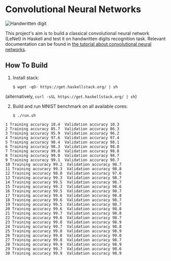 # Convolutional Neural Networks

![Handwritten digit](http://penkovsky.com/img/posts/mnist/mnist-five.png)

This project's aim is to build a classical convolutional neural network (LeNet)
in Haskell and test it on handwritten digits recognition task. Relevant
documentation can be found in
[the tutorial about convolutional neural networks](http://penkovsky.com/neural-networks/day5).

## How To Build

1. Install stack:

     ```
     $ wget -qO- https://get.haskellstack.org/ | sh
     ```

(alternatively, `curl -sSL https://get.haskellstack.org/ | sh`)

2. Build and run MNIST benchmark on all available cores:

     ```
     $ ./run.sh
     ```

```
1 Training accuracy 10.4  Validation accuracy 10.3
2 Training accuracy 85.7  Validation accuracy 86.3
3 Training accuracy 95.9  Validation accuracy 96.2
4 Training accuracy 97.6  Validation accuracy 97.4
5 Training accuracy 98.4  Validation accuracy 98.1
6 Training accuracy 98.3  Validation accuracy 98.0
7 Training accuracy 99.0  Validation accuracy 98.8
8 Training accuracy 99.0  Validation accuracy 98.7
9 Training accuracy 99.1  Validation accuracy 98.7
10 Training accuracy 99.2  Validation accuracy 98.7
11 Training accuracy 99.3  Validation accuracy 98.8
12 Training accuracy 98.0  Validation accuracy 97.6
13 Training accuracy 99.3  Validation accuracy 98.7
14 Training accuracy 99.5  Validation accuracy 98.7
15 Training accuracy 99.3  Validation accuracy 98.6
16 Training accuracy 99.5  Validation accuracy 98.7
17 Training accuracy 99.6  Validation accuracy 98.8
18 Training accuracy 99.6  Validation accuracy 98.7
19 Training accuracy 99.5  Validation accuracy 98.7
20 Training accuracy 99.6  Validation accuracy 98.8
21 Training accuracy 99.7  Validation accuracy 98.8
22 Training accuracy 99.6  Validation accuracy 98.7
23 Training accuracy 99.8  Validation accuracy 98.9
24 Training accuracy 99.7  Validation accuracy 98.8
25 Training accuracy 99.8  Validation accuracy 98.9
26 Training accuracy 99.8  Validation accuracy 99.0
27 Training accuracy 99.8  Validation accuracy 98.7
28 Training accuracy 99.9  Validation accuracy 98.9
29 Training accuracy 99.7  Validation accuracy 98.6
30 Training accuracy 99.9  Validation accuracy 98.9
```

